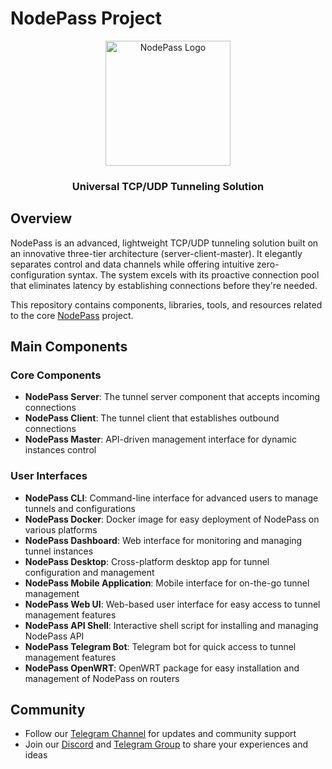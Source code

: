 # NodePass Project

<div align="center">
  <img src="https://cdn.yobc.de/assets/np-logo.png" alt="NodePass Logo" width="200">
  <h3>Universal TCP/UDP Tunneling Solution</h3>
</div>

## Overview

NodePass is an advanced, lightweight TCP/UDP tunneling solution built on an innovative three-tier architecture (server-client-master). It elegantly separates control and data channels while offering intuitive zero-configuration syntax. The system excels with its proactive connection pool that eliminates latency by establishing connections before they're needed.

This repository contains components, libraries, tools, and resources related to the core [NodePass](https://github.com/yosebyte/nodepass) project.

## Main Components

### Core Components

- **NodePass Server**: The tunnel server component that accepts incoming connections
- **NodePass Client**: The tunnel client that establishes outbound connections
- **NodePass Master**: API-driven management interface for dynamic instances control

### User Interfaces

- **NodePass CLI**: Command-line interface for advanced users to manage tunnels and configurations
- **NodePass Docker**: Docker image for easy deployment of NodePass on various platforms
- **NodePass Dashboard**: Web interface for monitoring and managing tunnel instances
- **NodePass Desktop**: Cross-platform desktop app for tunnel configuration and management
- **NodePass Mobile Application**: Mobile interface for on-the-go tunnel management
- **NodePass Web UI**: Web-based user interface for easy access to tunnel management features
- **NodePass API Shell**: Interactive shell script for installing and managing NodePass API
- **NodePass Telegram Bot**: Telegram bot for quick access to tunnel management features
- **NodePass OpenWRT**: OpenWRT package for easy installation and management of NodePass on routers

## Community

- Follow our [Telegram Channel](https://t.me/NodePassChannel) for updates and community support 
- Join our [Discord](https://discord.gg/2cnXcnDMGc) and [Telegram Group](https://t.me/NodePassGroup) to share your experiences and ideas
